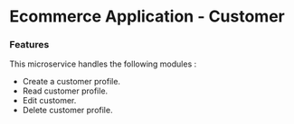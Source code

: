 # Ecommerce Application - Customer

### Features
This microservice handles the following modules :

* Create a customer profile.
* Read customer profile.
* Edit customer.
* Delete customer profile.
